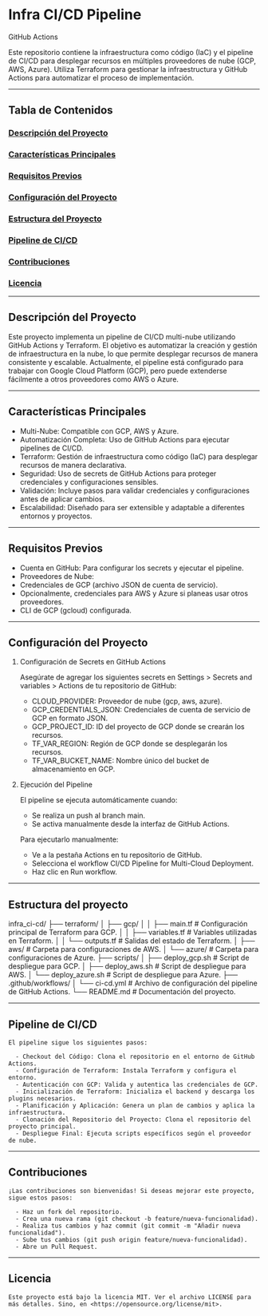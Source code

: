 # Infra CI/CD Pipeline
GitHub Actions

Este repositorio contiene la infraestructura como código (IaC) y el pipeline de CI/CD para desplegar recursos en múltiples proveedores de nube (GCP, AWS, Azure). Utiliza Terraform para gestionar la infraestructura y GitHub Actions para automatizar el proceso de implementación.

---

## Tabla de Contenidos
### [Descripción del Proyecto](#descripción-del-proyecto)
### [Características Principales](#características-principales)
### [Requisitos Previos](#requisitos-previos)
### [Configuración del Proyecto](#configuración-del-proyecto)
### [Estructura del Proyecto](#estructura-del-proyecto)
### [Pipeline de CI/CD](#pipeline-de-cicd)
### [Contribuciones](#contribuciones)
### [Licencia](#licencia)

---

## Descripción del Proyecto

Este proyecto implementa un pipeline de CI/CD multi-nube utilizando GitHub Actions y Terraform. El objetivo es automatizar la creación y gestión de infraestructura en la nube, lo que permite desplegar recursos de manera consistente y escalable. Actualmente, el pipeline está configurado para trabajar con Google Cloud Platform (GCP), pero puede extenderse fácilmente a otros proveedores como AWS o Azure.

---

## Características Principales

- Multi-Nube: Compatible con GCP, AWS y Azure.
- Automatización Completa: Uso de GitHub Actions para ejecutar pipelines de CI/CD.
- Terraform: Gestión de infraestructura como código (IaC) para desplegar recursos de manera declarativa.
- Seguridad: Uso de secrets de GitHub Actions para proteger credenciales y configuraciones sensibles.
- Validación: Incluye pasos para validar credenciales y configuraciones antes de aplicar cambios.
- Escalabilidad: Diseñado para ser extensible y adaptable a diferentes entornos y proyectos.

---

## Requisitos Previos

- Cuenta en GitHub: Para configurar los secrets y ejecutar el pipeline.
- Proveedores de Nube:
- Credenciales de GCP (archivo JSON de cuenta de servicio).
- Opcionalmente, credenciales para AWS y Azure si planeas usar otros proveedores.
- CLI de GCP (gcloud) configurada.

---

## Configuración del Proyecto

1. Configuración de Secrets en GitHub Actions

    Asegúrate de agregar los siguientes secrets en Settings > Secrets and variables > Actions de tu repositorio de GitHub:

      - CLOUD_PROVIDER: Proveedor de nube (gcp, aws, azure).
      - GCP_CREDENTIALS_JSON: Credenciales de cuenta de servicio de GCP en formato JSON.
      - GCP_PROJECT_ID: ID del proyecto de GCP donde se crearán los recursos.
      - TF_VAR_REGION: Región de GCP donde se desplegarán los recursos.
      - TF_VAR_BUCKET_NAME: Nombre único del bucket de almacenamiento en GCP.

2. Ejecución del Pipeline

    El pipeline se ejecuta automáticamente cuando:

      - Se realiza un push al branch main.
      - Se activa manualmente desde la interfaz de GitHub Actions.

    Para ejecutarlo manualmente:

      - Ve a la pestaña Actions en tu repositorio de GitHub.
      - Selecciona el workflow CI/CD Pipeline for Multi-Cloud Deployment.
      - Haz clic en Run workflow.

---

## Estructura del proyecto

infra_ci-cd/
├── terraform/
│   ├── gcp/
│   │   ├── main.tf          # Configuración principal de Terraform para GCP.
│   │   ├── variables.tf     # Variables utilizadas en Terraform.
│   │   └── outputs.tf       # Salidas del estado de Terraform.
│   ├── aws/                 # Carpeta para configuraciones de AWS.
│   └── azure/               # Carpeta para configuraciones de Azure.
├── scripts/
│   ├── deploy_gcp.sh        # Script de despliegue para GCP.
│   ├── deploy_aws.sh        # Script de despliegue para AWS.
│   └── deploy_azure.sh      # Script de despliegue para Azure.
├── .github/workflows/
│   └── ci-cd.yml            # Archivo de configuración del pipeline de GitHub Actions.
└── README.md                # Documentación del proyecto.

---

## Pipeline de CI/CD

    El pipeline sigue los siguientes pasos:

      - Checkout del Código: Clona el repositorio en el entorno de GitHub Actions.
      - Configuración de Terraform: Instala Terraform y configura el entorno.
      - Autenticación con GCP: Valida y autentica las credenciales de GCP.
      - Inicialización de Terraform: Inicializa el backend y descarga los plugins necesarios.
      - Planificación y Aplicación: Genera un plan de cambios y aplica la infraestructura.
      - Clonación del Repositorio del Proyecto: Clona el repositorio del proyecto principal.
      - Despliegue Final: Ejecuta scripts específicos según el proveedor de nube.

---

## Contribuciones
    ¡Las contribuciones son bienvenidas! Si deseas mejorar este proyecto, sigue estos pasos:

      - Haz un fork del repositorio.
      - Crea una nueva rama (git checkout -b feature/nueva-funcionalidad).
      - Realiza tus cambios y haz commit (git commit -m "Añadir nueva funcionalidad").
      - Sube tus cambios (git push origin feature/nueva-funcionalidad).
      - Abre un Pull Request.

---

## Licencia
    Este proyecto está bajo la licencia MIT. Ver el archivo LICENSE para más detalles. Sino, en <https://opensource.org/license/mit>.